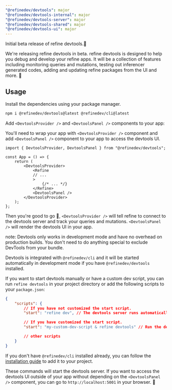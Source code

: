 ```yaml
---
"@refinedev/devtools": major
"@refinedev/devtools-internal": major
"@refinedev/devtools-server": major
"@refinedev/devtools-shared": major
"@refinedev/devtools-ui": major
---
```


Initial beta release of refine devtools.🎉

We're releasing refine devtools in beta. refine devtools is designed to help you debug and develop your refine apps. It will be a collection of features including monitoring queries and mutations, testing out inferencer generated codes, adding and updating refine packages from the UI and more. 🤯

## Usage

Install the dependencies using your package manager.

```bash
npm i @refinedev/devtools@latest @refinedev/cli@latest
```

Add `<DevtoolsProvider />` and `<DevtoolsPanel />` components to your app:

You'll need to wrap your app with `<DevtoolsProvider />` component and add `<DevtoolsPanel />` component to your app to access the devtools UI.

```tsx
import { DevtoolsProvider, DevtoolsPanel } from "@refinedev/devtools";

const App = () => {
    return (
        <DevtoolsProvider>
            <Refine
            // ...
            >
                {/* ... */}
            </Refine>
            <DevtoolsPanel />
        </DevtoolsProvider>
    );
};
```

Then you're good to go 🙌, `<DevtoolsProvider />` will tell refine to connect to the devtools server and track your queries and mutations. `<DevtoolsPanel />` will render the devtools UI in your app.

note: Devtools only works in development mode and have no overhead on production builds. You don't need to do anything special to exclude DevTools from your bundle.

Devtools is integrated with `@refinedev/cli` and it will be started automatically in development mode if you have `@refinedev/devtools` installed.

If you want to start devtools manually or have a custom dev script, you can run `refine devtools` in your project directory or add the following scripts to your `package.json`:

```json
{
    "scripts": {
        // If you have not customized the start script.
        "start": "refine dev", // The devtools server runs automatically; you don't need to do anything.

        // If you have customized the start script.
        "start": "my-custom-dev-script & refine devtools" // Run the devtools server manually.

        // other scripts
    }
}
```

If you don't have `@refinedev/cli` installed already, you can follow the [installation guide](https://refine.dev/docs/packages/documentation/cli/#how-to-add-to-an-existing-project) to add it to your project.

These commands will start the devtools server. If you want to access the devtools UI outside of your app without depending on the `<DevtoolsPanel />` component, you can go to `http://localhost:5001` in your browser. 🚀
